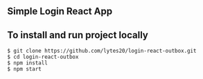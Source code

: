 ## Simple Login React App


## To install and run project locally

    $ git clone https://github.com/lytes20/login-react-outbox.git
    $ cd login-react-outbox
    $ npm install
    $ npm start